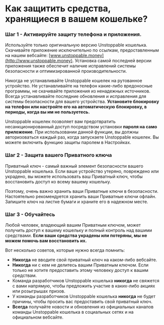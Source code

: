 # Как защитить средства, хранящиеся в вашем кошельке?

### Шаг 1 - Активируйте защиту телефона и приложения.

Используйте только оригинальную версию Unstoppable кошелька. Скачивайте приложение исключительно по ссылкам, предоставленным на нашем вебсайте: [www.unstoppable.money](http://www.unstoppable.money). Установка самой последней версии приложения также обеспечит наличие исправлений системы безопасности и оптимизированной производительности.

Никогда не устанавливайте Unstoppable кошелек на рутованное устройство. Не устанавливайте на телефон какие-либо вредоносные программы, не скачивайте приложения из ненадежных источников. Всегда устанавливайте последние обновления и исправления для системы безопасности для вашего устройства. **Установите блокировку на телефон или настройте его на автоматическую блокировку, в периоды, когда вы им не пользуетесь.**

Unstoppable кошелек позволяет вам предотвратить несанкционированный доступ посредством установки **пароля на само приложение**. При использовании данной функции, вы должны авторизоваться каждый раз, когда запускаете Unstoppable кошелек. Вы можете включить функцию защиты паролем в Настройках.

### Шаг 2 - Защита вашего Приватного ключа

Приватный ключ - самый важный элемент безопасности вашего Unstoppable кошелька. Если ваше устройство утеряно, повреждено или украдено, вы можете использовать ваш Приватный ключ, чтобы восстановить доступ ко всему вашему кошельку.

Поэтому, очень важно хранить ваши Приватные ключи в безопасности. Настоятельно рекомендуется хранить ваши Приватные ключи офлайн. Запишите ключ на листке бумаги и храните его в надежном месте.

### Шаг 3 - Обучайтесь

Любой человек, владеющий вашим Приватным ключом, может получить доступ к вашему кошельку и полный контроль над вашими средствами. **Если ваши средства украдены или потеряны, мы не можем помочь вам восстановить их.**

Вот несколько советов, которые нужно всегда помнить:

- **Никогда** не вводите свой приватный ключ на каком-либо вебсайте.
- **Никогда** ни с кем не делитесь вашим Приватным ключом. Если только не хотите предоставить этому человеку доступ к вашим средствам.
- Команда разработчиков Unstoppable кошелька **никогда** не свяжется с вами напрямую, чтобы предложить участие в каких-либо акциях или розыгрышах призов.
- У команды разработчиков Unstoppable кошелька **никогда** не будет причины, чтобы просить вас предоставить свой приватный ключ.
- **Всегда** получайте новости и обновления из официальных каналов команды Unstoppable кошелька в социальных сетях и на официальном вебсайте.
